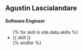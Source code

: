 Agustin Lascialandare
-----

#### Software Engineer

<ul>
{% for skill in site.data.skills %}
  <li>
    {{ skill }}
  </li>
{% endfor %}
</ul>